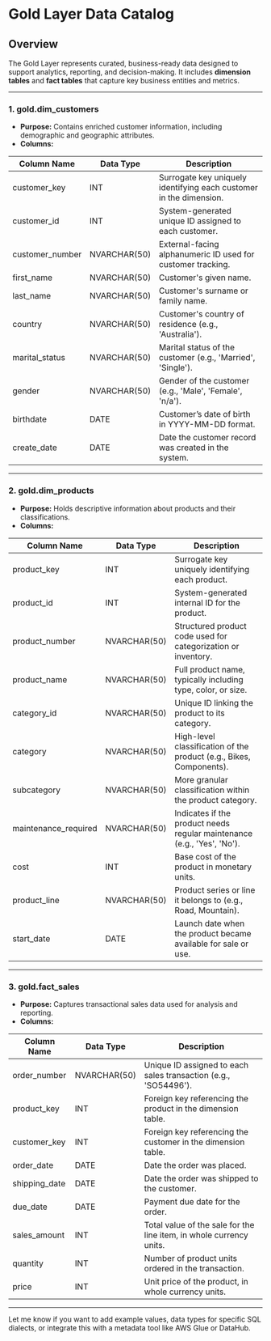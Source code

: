 # Gold Layer Data Catalog

## Overview

The Gold Layer represents curated, business-ready data designed to support analytics, reporting, and decision-making. It includes **dimension tables** and **fact tables** that capture key business entities and metrics.

---

### 1. **gold.dim\_customers**

* **Purpose:** Contains enriched customer information, including demographic and geographic attributes.
* **Columns:**

| Column Name      | Data Type    | Description                                                        |
| ---------------- | ------------ | ------------------------------------------------------------------ |
| customer\_key    | INT          | Surrogate key uniquely identifying each customer in the dimension. |
| customer\_id     | INT          | System-generated unique ID assigned to each customer.              |
| customer\_number | NVARCHAR(50) | External-facing alphanumeric ID used for customer tracking.        |
| first\_name      | NVARCHAR(50) | Customer's given name.                                             |
| last\_name       | NVARCHAR(50) | Customer's surname or family name.                                 |
| country          | NVARCHAR(50) | Customer's country of residence (e.g., 'Australia').               |
| marital\_status  | NVARCHAR(50) | Marital status of the customer (e.g., 'Married', 'Single').        |
| gender           | NVARCHAR(50) | Gender of the customer (e.g., 'Male', 'Female', 'n/a').            |
| birthdate        | DATE         | Customer’s date of birth in YYYY-MM-DD format.                     |
| create\_date     | DATE         | Date the customer record was created in the system.                |

---

### 2. **gold.dim\_products**

* **Purpose:** Holds descriptive information about products and their classifications.
* **Columns:**

| Column Name           | Data Type    | Description                                                             |
| --------------------- | ------------ | ----------------------------------------------------------------------- |
| product\_key          | INT          | Surrogate key uniquely identifying each product.                        |
| product\_id           | INT          | System-generated internal ID for the product.                           |
| product\_number       | NVARCHAR(50) | Structured product code used for categorization or inventory.           |
| product\_name         | NVARCHAR(50) | Full product name, typically including type, color, or size.            |
| category\_id          | NVARCHAR(50) | Unique ID linking the product to its category.                          |
| category              | NVARCHAR(50) | High-level classification of the product (e.g., Bikes, Components).     |
| subcategory           | NVARCHAR(50) | More granular classification within the product category.               |
| maintenance\_required | NVARCHAR(50) | Indicates if the product needs regular maintenance (e.g., 'Yes', 'No'). |
| cost                  | INT          | Base cost of the product in monetary units.                             |
| product\_line         | NVARCHAR(50) | Product series or line it belongs to (e.g., Road, Mountain).            |
| start\_date           | DATE         | Launch date when the product became available for sale or use.          |

---

### 3. **gold.fact\_sales**

* **Purpose:** Captures transactional sales data used for analysis and reporting.
* **Columns:**

| Column Name    | Data Type    | Description                                                         |
| -------------- | ------------ | ------------------------------------------------------------------- |
| order\_number  | NVARCHAR(50) | Unique ID assigned to each sales transaction (e.g., 'SO54496').     |
| product\_key   | INT          | Foreign key referencing the product in the dimension table.         |
| customer\_key  | INT          | Foreign key referencing the customer in the dimension table.        |
| order\_date    | DATE         | Date the order was placed.                                          |
| shipping\_date | DATE         | Date the order was shipped to the customer.                         |
| due\_date      | DATE         | Payment due date for the order.                                     |
| sales\_amount  | INT          | Total value of the sale for the line item, in whole currency units. |
| quantity       | INT          | Number of product units ordered in the transaction.                 |
| price          | INT          | Unit price of the product, in whole currency units.                 |

---

Let me know if you want to add example values, data types for specific SQL dialects, or integrate this with a metadata tool like AWS Glue or DataHub.
